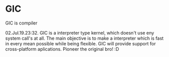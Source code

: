# GIC
GIC is compiler

  02.Jul.19.23:32.
  GIC is a interpreter type kernel,
  which doesn't use eny system call's at all.
  The main objective is to make a interpreter which is fast in every mean possible
  while being flexible.
  GIC will provide support for cross-platform aplications.
  Pioneer the original bro! :D   
